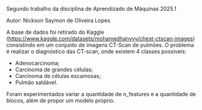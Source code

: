 Segundo trabalho da disciplina de Aprendizado de Máquinas 2025.1

Autor: Nickson Saymon de Oliveira Lopes

A base de dados foi retirado do Kaggle (https://www.kaggle.com/datasets/mohamedhanyyy/chest-ctscan-images) consistindo em um conjunto de imagens CT-Scan de pulmões. 
O problema é realizar o diagnóstico das CT-scan, onde existem 4 classes possíveis:
* Adenocarcinoma;
* Carcinoma de grandes células;
* Carcinoma de células escamosas;
* Pulmão saldável.

Foram experimentados variar a quantidade de n_features e a quantidade de blocos, além de propor um modelo próprio.
